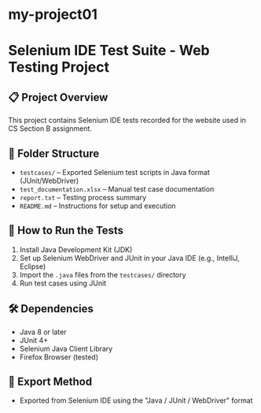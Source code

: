 # my-project01
# Selenium IDE Test Suite - Web Testing Project

## 📋 Project Overview
This project contains Selenium IDE tests recorded for the website used in CS Section B assignment.

## 📁 Folder Structure
- `testcases/` – Exported Selenium test scripts in Java format (JUnit/WebDriver)
- `test_documentation.xlsx` – Manual test case documentation
- `report.txt` – Testing process summary
- `README.md` – Instructions for setup and execution

## 🚀 How to Run the Tests

1. Install Java Development Kit (JDK)
2. Set up Selenium WebDriver and JUnit in your Java IDE (e.g., IntelliJ, Eclipse)
3. Import the `.java` files from the `testcases/` directory
4. Run test cases using JUnit

## 🛠 Dependencies
- Java 8 or later
- JUnit 4+
- Selenium Java Client Library
- Firefox Browser (tested)

## 🔁 Export Method
- Exported from Selenium IDE using the "Java / JUnit / WebDriver" format
